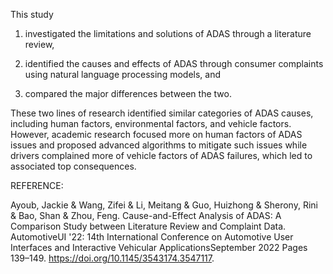 This study 

1) investigated the limitations and solutions of ADAS through a literature review,

2) identified the causes and effects of ADAS through consumer complaints using natural language processing models, and

3) compared the major differences between the two.

These two lines of research identified similar categories of ADAS causes, including human factors, environmental factors, and vehicle factors. However, academic research focused more on human factors of ADAS issues and proposed advanced algorithms to mitigate such issues while drivers complained more of vehicle factors of ADAS failures, which led to associated top consequences.

REFERENCE:

Ayoub, Jackie & Wang, Zifei & Li, Meitang & Guo, Huizhong & Sherony, Rini & Bao, Shan & Zhou, Feng. Cause-and-Effect Analysis of ADAS: A Comparison Study between Literature Review and Complaint Data. AutomotiveUI '22: 14th International Conference on Automotive User Interfaces and Interactive Vehicular ApplicationsSeptember 2022 Pages 139–149. https://doi.org/10.1145/3543174.3547117.

